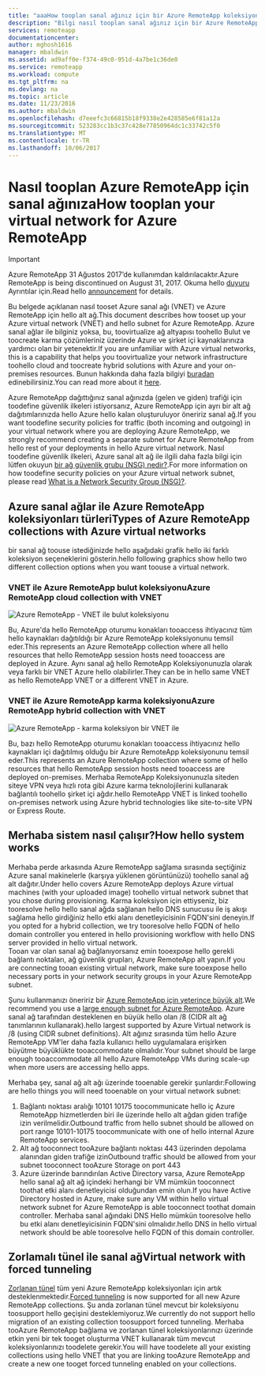 ```yaml
---
title: "aaaHow tooplan sanal ağınız için bir Azure RemoteApp koleksiyonu | Microsoft Docs"
description: "Bilgi nasıl tooplan sanal ağınız için bir Azure RemoteApp koleksiyonu."
services: remoteapp
documentationcenter: 
author: mghosh1616
manager: mbaldwin
ms.assetid: ad9aff0e-f374-49c0-951d-4a7be1c36de0
ms.service: remoteapp
ms.workload: compute
ms.tgt_pltfrm: na
ms.devlang: na
ms.topic: article
ms.date: 11/23/2016
ms.author: mbaldwin
ms.openlocfilehash: d7eeefc3c66815b18f9338e2e428585e6f81a12a
ms.sourcegitcommit: 523283cc1b3c37c428e77850964dc1c33742c5f0
ms.translationtype: MT
ms.contentlocale: tr-TR
ms.lasthandoff: 10/06/2017
---
```

# <a name="how-tooplan-your-virtual-network-for-azure-remoteapp"></a><span data-ttu-id="49f25-103">Nasıl tooplan Azure RemoteApp için sanal ağınıza</span><span class="sxs-lookup"><span data-stu-id="49f25-103">How tooplan your virtual network for Azure RemoteApp</span></span>
> [!IMPORTANT]
> <span data-ttu-id="49f25-104">Azure RemoteApp 31 Ağustos 2017’de kullanımdan kaldırılacaktır.</span><span class="sxs-lookup"><span data-stu-id="49f25-104">Azure RemoteApp is being discontinued on August 31, 2017.</span></span> <span data-ttu-id="49f25-105">Okuma hello [duyuru](https://go.microsoft.com/fwlink/?linkid=821148) Ayrıntılar için.</span><span class="sxs-lookup"><span data-stu-id="49f25-105">Read hello [announcement](https://go.microsoft.com/fwlink/?linkid=821148) for details.</span></span>
> 
> 

<span data-ttu-id="49f25-106">Bu belgede açıklanan nasıl tooset Azure sanal ağı (VNET) ve Azure RemoteApp için hello alt ağ.</span><span class="sxs-lookup"><span data-stu-id="49f25-106">This document describes how tooset up your Azure virtual network (VNET) and hello subnet for Azure RemoteApp.</span></span> <span data-ttu-id="49f25-107">Azure sanal ağlar ile bilginiz yoksa, bu, toovirtualize ağ altyapısı toohello Bulut ve toocreate karma çözümleriniz üzerinde Azure ve şirket içi kaynaklarınıza yardımcı olan bir yetenektir.</span><span class="sxs-lookup"><span data-stu-id="49f25-107">If you are unfamiliar with Azure virtual networks, this is a capability that helps you toovirtualize your network infrastructure toohello cloud and toocreate hybrid solutions with Azure and your on-premises resources.</span></span> <span data-ttu-id="49f25-108">Bunun hakkında daha fazla bilgiyi [buradan](../virtual-network/virtual-networks-overview.md) edinebilirsiniz.</span><span class="sxs-lookup"><span data-stu-id="49f25-108">You can read more about it [here](../virtual-network/virtual-networks-overview.md).</span></span>

<span data-ttu-id="49f25-109">Azure RemoteApp dağıttığınız sanal ağınızda (gelen ve giden) trafiği için toodefine güvenlik ilkeleri istiyorsanız, Azure RemoteApp için ayrı bir alt ağ dağıtımlarınızda hello Azure hello kalan oluşturuluyor öneririz sanal ağ.</span><span class="sxs-lookup"><span data-stu-id="49f25-109">If you want toodefine security policies for traffic (both incoming and outgoing) in your virtual network where you are deploying Azure RemoteApp, we strongly recommend creating a separate subnet for Azure RemoteApp from hello rest of your deployments in hello Azure virtual network.</span></span> <span data-ttu-id="49f25-110">Nasıl toodefine güvenlik ilkeleri, Azure sanal alt ağ ile ilgili daha fazla bilgi için lütfen okuyun [bir ağ güvenlik grubu (NSG) nedir?](../virtual-network/virtual-networks-nsg.md).</span><span class="sxs-lookup"><span data-stu-id="49f25-110">For more information on how toodefine security policies on your Azure virtual network subnet, please read [What is a Network Security Group (NSG)?](../virtual-network/virtual-networks-nsg.md).</span></span>

## <a name="types-of-azure-remoteapp-collections-with-azure-virtual-networks"></a><span data-ttu-id="49f25-111">Azure sanal ağlar ile Azure RemoteApp koleksiyonları türleri</span><span class="sxs-lookup"><span data-stu-id="49f25-111">Types of Azure RemoteApp collections with Azure virtual networks</span></span>
<span data-ttu-id="49f25-112">bir sanal ağ toouse istediğinizde hello aşağıdaki grafik hello iki farklı koleksiyon seçeneklerini gösterin.</span><span class="sxs-lookup"><span data-stu-id="49f25-112">hello following graphics show hello two different collection options when you want toouse a virtual network.</span></span>

### <a name="azure-remoteapp-cloud-collection-with-vnet"></a><span data-ttu-id="49f25-113">VNET ile Azure RemoteApp bulut koleksiyonu</span><span class="sxs-lookup"><span data-stu-id="49f25-113">Azure RemoteApp cloud collection with VNET</span></span>
 ![Azure RemoteApp - VNET ile bulut koleksiyonu](./media/remoteapp-planvpn/ra-cloudvpn.png)

<span data-ttu-id="49f25-115">Bu, Azure'da hello RemoteApp oturumu konakları tooaccess ihtiyacınız tüm hello kaynakları dağıtıldığı bir Azure RemoteApp koleksiyonunu temsil eder.</span><span class="sxs-lookup"><span data-stu-id="49f25-115">This represents an Azure RemoteApp collection where all hello resources that hello RemoteApp session hosts need tooaccess are deployed in Azure.</span></span> <span data-ttu-id="49f25-116">Aynı sanal ağ hello RemoteApp Koleksiyonunuzla olarak veya farklı bir VNET Azure hello olabilirler.</span><span class="sxs-lookup"><span data-stu-id="49f25-116">They can be in hello same VNET as hello RemoteApp VNET or a different VNET in Azure.</span></span>

### <a name="azure-remoteapp-hybrid-collection-with-vnet"></a><span data-ttu-id="49f25-117">VNET ile Azure RemoteApp karma koleksiyonu</span><span class="sxs-lookup"><span data-stu-id="49f25-117">Azure RemoteApp hybrid collection with VNET</span></span>
![Azure RemoteApp - karma koleksiyon bir VNET ile](./media/remoteapp-planvpn/ra-hybridvpn.png)

<span data-ttu-id="49f25-119">Bu, bazı hello RemoteApp oturumu konakları tooaccess ihtiyacınız hello kaynakları içi dağıtılmış olduğu bir Azure RemoteApp koleksiyonunu temsil eder.</span><span class="sxs-lookup"><span data-stu-id="49f25-119">This represents an Azure RemoteApp collection where some of hello resources that hello RemoteApp session hosts need tooaccess are deployed on-premises.</span></span> <span data-ttu-id="49f25-120">Merhaba RemoteApp Koleksiyonunuzla siteden siteye VPN veya hızlı rota gibi Azure karma teknolojilerini kullanarak bağlantılı toohello şirket içi ağdır.</span><span class="sxs-lookup"><span data-stu-id="49f25-120">hello RemoteApp VNET is linked toohello on-premises network using Azure hybrid technologies like site-to-site VPN or Express Route.</span></span>

## <a name="how-hello-system-works"></a><span data-ttu-id="49f25-121">Merhaba sistem nasıl çalışır?</span><span class="sxs-lookup"><span data-stu-id="49f25-121">How hello system works</span></span>
<span data-ttu-id="49f25-122">Merhaba perde arkasında Azure RemoteApp sağlama sırasında seçtiğiniz Azure sanal makinelerle (karşıya yüklenen görüntünüzü) toohello sanal ağ alt dağıtır.</span><span class="sxs-lookup"><span data-stu-id="49f25-122">Under hello covers Azure RemoteApp deploys Azure virtual machines (with your uploaded image) toohello virtual network subnet that you chose during provisioning.</span></span> <span data-ttu-id="49f25-123">Karma koleksiyon için ettiyseniz, biz tooresolve hello hello sanal ağda sağlanan hello DNS sunucusu ile iş akışı sağlama hello girdiğiniz hello etki alanı denetleyicisinin FQDN'sini deneyin.</span><span class="sxs-lookup"><span data-stu-id="49f25-123">If you opted for a hybrid collection, we try tooresolve hello FQDN of hello domain controller you entered in hello provisioning workflow with hello DNS server provided in hello virtual network.</span></span>  
<span data-ttu-id="49f25-124">Tooan var olan sanal ağ bağlanıyorsanız emin tooexpose hello gerekli bağlantı noktaları, ağ güvenlik grupları, Azure RemoteApp alt yapın.</span><span class="sxs-lookup"><span data-stu-id="49f25-124">If you are connecting tooan existing virtual network, make sure tooexpose hello necessary ports in your network security groups in your Azure RemoteApp subnet.</span></span> 

<span data-ttu-id="49f25-125">Şunu kullanmanızı öneririz bir [Azure RemoteApp için yeterince büyük alt](remoteapp-vnetsizing.md).</span><span class="sxs-lookup"><span data-stu-id="49f25-125">We recommend you use a [large enough  subnet for Azure RemoteApp](remoteapp-vnetsizing.md).</span></span> <span data-ttu-id="49f25-126">Azure sanal ağ tarafından desteklenen en büyük hello olan /8 (CIDR alt ağ tanımlarının kullanarak).</span><span class="sxs-lookup"><span data-stu-id="49f25-126">hello largest supported by Azure Virtual network is /8 (using CIDR subnet definitions).</span></span> <span data-ttu-id="49f25-127">Alt ağınız sırasında tüm hello Azure RemoteApp VM'ler daha fazla kullanıcı hello uygulamalara erişirken büyütme büyüklükte tooaccommodate olmalıdır.</span><span class="sxs-lookup"><span data-stu-id="49f25-127">Your subnet should be large enough tooaccommodate all hello Azure RemoteApp VMs during scale-up when more users are accessing hello apps.</span></span> 

<span data-ttu-id="49f25-128">Merhaba şey, sanal ağ alt ağı üzerinde tooenable gerekir şunlardır:</span><span class="sxs-lookup"><span data-stu-id="49f25-128">Following are hello things you will need tooenable on your virtual network subnet:</span></span> 

1. <span data-ttu-id="49f25-129">Bağlantı noktası aralığı 10101 10175 toocommunicate hello iç Azure RemoteApp hizmetlerden biri ile üzerinde hello alt ağdan giden trafiğe izin verilmelidir.</span><span class="sxs-lookup"><span data-stu-id="49f25-129">Outbound traffic from hello subnet should be allowed on port range 10101-10175 toocommunicate with one of hello internal Azure RemoteApp services.</span></span>
2. <span data-ttu-id="49f25-130">Alt ağ tooconnect tooAzure bağlantı noktası 443 üzerinden depolama alanından giden trafiğe izin</span><span class="sxs-lookup"><span data-stu-id="49f25-130">Outbound traffic should be allowed from your subnet tooconnect tooAzure Storage on port 443</span></span>
3. <span data-ttu-id="49f25-131">Azure üzerinde barındırılan Active Directory varsa, Azure RemoteApp hello sanal ağ alt ağ içindeki herhangi bir VM mümkün tooconnect toothat etki alanı denetleyicisi olduğundan emin olun.</span><span class="sxs-lookup"><span data-stu-id="49f25-131">If you have Active Directory hosted in Azure, make sure any VM within hello virtual network subnet for Azure RemoteApp is able tooconnect toothat domain controller.</span></span> <span data-ttu-id="49f25-132">Merhaba sanal ağındaki DNS Hello mümkün tooresolve hello bu etki alanı denetleyicisinin FQDN'sini olmalıdır.</span><span class="sxs-lookup"><span data-stu-id="49f25-132">hello DNS in hello virtual network should be able tooresolve hello FQDN of this domain controller.</span></span>

## <a name="virtual-network-with-forced-tunneling"></a><span data-ttu-id="49f25-133">Zorlamalı tünel ile sanal ağ</span><span class="sxs-lookup"><span data-stu-id="49f25-133">Virtual network with forced tunneling</span></span>
<span data-ttu-id="49f25-134">[Zorlanan tünel](../vpn-gateway/vpn-gateway-about-forced-tunneling.md) tüm yeni Azure RemoteApp koleksiyonları için artık desteklenmektedir.</span><span class="sxs-lookup"><span data-stu-id="49f25-134">[Forced tunneling](../vpn-gateway/vpn-gateway-about-forced-tunneling.md) is now supported for all new Azure RemoteApp collections.</span></span> <span data-ttu-id="49f25-135">Şu anda zorlanan tünel mevcut bir koleksiyonu toosupport hello geçişini desteklemiyoruz.</span><span class="sxs-lookup"><span data-stu-id="49f25-135">We currently do not support hello migration of an existing collection toosupport forced tunneling.</span></span>  <span data-ttu-id="49f25-136">Merhaba tooAzure RemoteApp bağlama ve zorlanan tünel koleksiyonlarınızı üzerinde etkin yeni bir tek tooget oluşturma VNET kullanarak tüm mevcut koleksiyonlarınızı toodelete gerekir.</span><span class="sxs-lookup"><span data-stu-id="49f25-136">You will have toodelete all your existing collections using hello VNET that you are linking tooAzure RemoteApp and create a new one tooget forced tunneling enabled on your collections.</span></span> 

